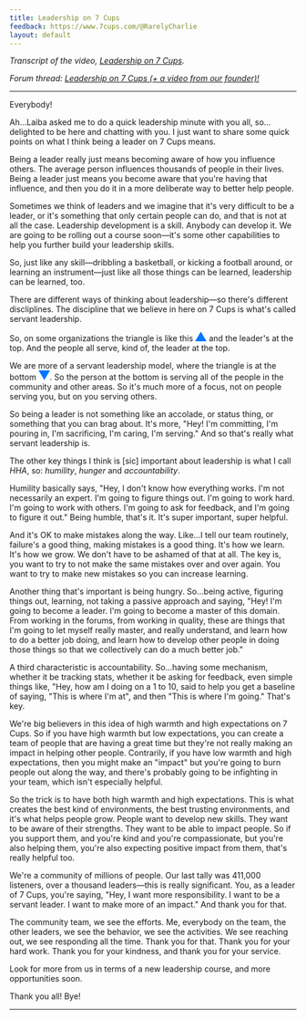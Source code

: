 ```yaml
---
title: Leadership on 7 Cups
feedback: https://www.7cups.com/@RarelyCharlie
layout: default
---
```

*Transcript of the video, [Leadership on 7 Cups](https://youtu.be/Gmy_KiPCWJ8).*

*Forum thread: [Leadership on 7 Cups (+ a video from our founder)!](https://www.7cups.com/forum/SiteUpdates_100/HsHaven_1970/Leadershipon7Cupsavideofromourfounder_222135/1/)*

---

Everybody!

Ah…Laiba asked me to do a quick leadership minute with you all, so…delighted to be here and chatting with you. I just want to share some quick points on what I think being a leader on 7 Cups means.

Being a leader really just means becoming aware of how you influence others. The average person influences thousands of people in their lives. Being a leader just means you become aware that you're having that influence, and then you do it in a more deliberate way to better help people.

Sometimes we think of leaders and we imagine that it's very difficult to be a leader, or it's something that only certain people can do, and that is not at all the case. 
Leadership development is a skill. Anybody can develop it. We are going to be rolling out a course soon—it's some other capabilities to help you further build your leadership skills.

So, just like any skill—dribbling a basketball, or kicking a football around, or learning an instrument—just like all those things can be learned, leadership can be learned, too.

There are different ways of thinking about leadership—so there's different discliplines. The discipline that we believe in here on 7 Cups is what's called servant leadership.

<style>
.triangle {display: inline-block; width: 0; height: 0; border-style: solid;}
.up {
  border-width: 0 10px 17.3px 10px;
  border-color: transparent transparent #07f transparent;
  }
.down {
  border-width: 17.3px 10px 0 10px;
  border-color: #07f transparent transparent transparent;
  }
</style>

So, on some organizations the triangle is like this <span class="triangle up"></span> and the leader's at the top. And the people all serve, kind of, the leader at the top.

We are more of a servant leadership model, where the triangle is at the bottom <span class="triangle down"></span>. So the person at the bottom is serving all of the people in the community and other areas. So it's much more of a focus, not on people serving you, but on you serving others.

So being a leader is not something like an accolade, or status thing, or something that you can brag about. It's more, "Hey! I'm committing, I'm pouring in, I'm sacrificing, I'm caring, I'm serving." And so that's really what servant leadership is.

The other key things I think is [sic] important about leadership is what I call *HHA*, so: *humility*, *hunger* and *accountability*.

Humility basically says, "Hey, I don't know how everything works. I'm not necessarily an expert. I'm going to figure things out. I'm going to work hard. I'm going to work with others. I'm going to ask for feedback, and I'm going to figure it out." Being humble, that's it. It's super important, super helpful.

And it's OK to make mistakes along the way. Like…I tell our team routinely, failure's a good thing, making mistakes is a good thing. It's how we learn. It's how we grow. We don't have to be ashamed of that at all. The key is, you want to try to not make the same mistakes over and over again. You want to try to make new mistakes so you can increase learning.

Another thing that's important is being hungry. So…being active, figuring things out, learning, not taking a passive approach and saying, "Hey! I'm going to become a leader. I'm going to become a master of this domain. From working in the forums, from working in quality, these are things that I'm going to let myself really master, and really understand, and learn how to do a better job doing, and learn how to develop other people in doing those things so that we collectively can do a much better job."

A third characteristic is accountability. So…having some mechanism, whether it be tracking stats, whether it be asking for feedback, even simple things like, "Hey, how am I doing on a 1 to 10, said to help you get a baseline of saying, "This is where I'm at", and then "This is where I'm going." That's key.

We're big believers in this idea of high warmth and high expectations on 7 Cups. So if you have high warmth but low expectations, you can create a team of people that are having a great time but they're not really making an impact in helping other people. Contrarily, if you have low warmth and high expectations, then you might make an "impact" but you're going to burn people out along the way, and there's probably going to be infighting in your team, which isn't especially helpful.

So the trick is to have both high warmth and high expectations. This is what creates the best kind of environments, the best trusting environments, and it's what helps people grow. People want to develop new skills. They want to be aware of their strengths. They want to be able to impact people. So if you support them, and you're kind and you're compassionate, but you're also helping them, you're also expecting positive impact from them, that's really helpful too.

We're a community of millions of people. Our last tally was 411,000 listeners, over a thousand leaders—this is really significant. You, as a leader of 7 Cups, you're saying, "Hey, I want more responsibility. I want to be a servant leader. I want to make more of an impact." And thank you for that.

The community team, we see the efforts. Me, everybody on the team, the other leaders, we see the behavior, we see the activities. We see reaching out, we see responding all the time. Thank you for that. Thank you for your hard work. Thank you for your kindness, and thank you for your service.

Look for more from us in terms of a new leadership course, and more opportunities soon.

Thank you all! Bye!

---
